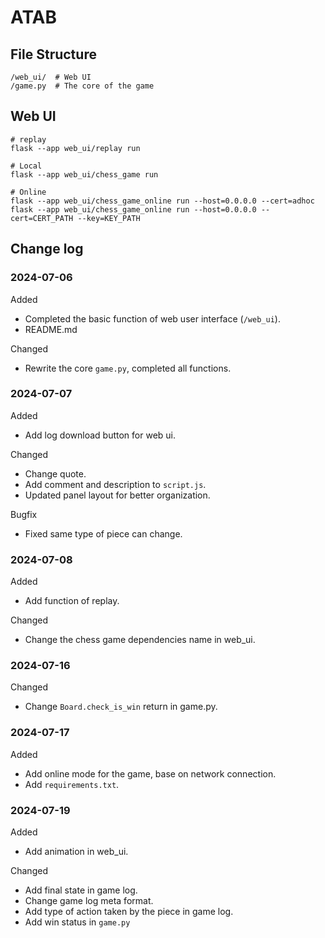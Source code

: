 # ATAB

## File Structure
```
/web_ui/  # Web UI
/game.py  # The core of the game
```

## Web UI
```shell
# replay
flask --app web_ui/replay run

# Local
flask --app web_ui/chess_game run

# Online
flask --app web_ui/chess_game_online run --host=0.0.0.0 --cert=adhoc 
flask --app web_ui/chess_game_online run --host=0.0.0.0 --cert=CERT_PATH --key=KEY_PATH
```

## Change log

### 2024-07-06

Added
* Completed the basic function of web user interface (`/web_ui`).
* README.md

Changed
* Rewrite the core `game.py`, completed all functions.

### 2024-07-07

Added
* Add log download button for web ui.

Changed
* Change quote.
* Add comment and description to `script.js`.
* Updated panel layout for better organization.

Bugfix
* Fixed same type of piece can change.

### 2024-07-08

Added
* Add function of replay.

Changed
* Change the chess game dependencies name in web_ui.

### 2024-07-16

Changed
* Change `Board.check_is_win` return in game.py.

### 2024-07-17

Added
* Add online mode for the game, base on network connection.
* Add `requirements.txt`.

### 2024-07-19

Added
* Add animation in web_ui.

Changed
* Add final state in game log.
* Change game log meta format.
* Add type of action taken by the piece in game log.
* Add win status in `game.py`
